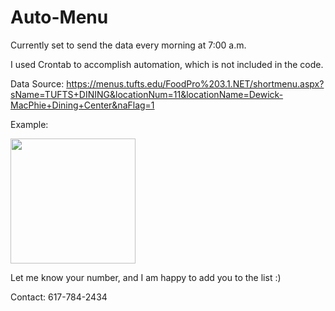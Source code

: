 # Auto-Menu
Currently set to send the data every morning at 7:00 a.m.

I used Crontab to accomplish automation, which is not included in the code.

Data Source: https://menus.tufts.edu/FoodPro%203.1.NET/shortmenu.aspx?sName=TUFTS+DINING&locationNum=11&locationName=Dewick-MacPhie+Dining+Center&naFlag=1

Example: 

<img src="https://user-images.githubusercontent.com/90101497/211171238-9a6a293a-f61d-4663-b853-1ccab7d95304.jpeg" width="200">

Let me know your number, and I am happy to add you to the list :)

Contact: 617-784-2434
